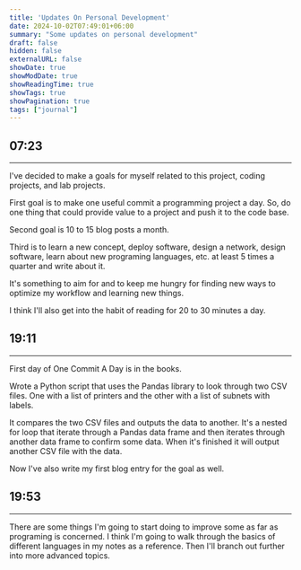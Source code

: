 ```yaml
---
title: 'Updates On Personal Development'
date: 2024-10-02T07:49:01+06:00
summary: "Some updates on personal development"
draft: false
hidden: false
externalURL: false
showDate: true
showModDate: true
showReadingTime: true
showTags: true
showPagination: true
tags: ["journal"]
---
```


## 07:23
---

I've decided to make a goals for myself related to this project, coding 
projects, and lab projects.

First goal is to make one useful commit a programming project a day. So, do 
one thing that could provide value to a project and push it to the code base. 

Second goal is 10 to 15 blog posts a month. 

Third is to learn a new concept, deploy software, design a network, design 
software, learn about new programing languages, etc. at least 5 times a quarter 
and write about it. 

It's something to aim for and to keep me hungry for finding new ways to 
optimize my workflow and learning new things.

I think I'll also get into the habit of reading for 20 to 30 minutes a day. 

## 19:11
---

First day of One Commit A Day is in the books.

Wrote a Python script that uses the Pandas library to look through two CSV 
files. One with a list of printers and the other with a list of subnets with 
labels. 

It compares the two CSV files and outputs the data to another. It's a nested 
for loop that iterate through a Pandas data frame and then iterates through 
another data frame to confirm some data. When it's finished it will output 
another CSV file with the data. 

Now I've also write my first blog entry for the goal as well. 

## 19:53
---

There are some things I'm going to start doing to improve some as far as 
programing is concerned. I think I'm going to walk through the basics of 
different languages in my notes as a reference. Then I'll branch out further 
into more advanced topics. 
